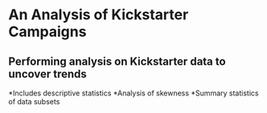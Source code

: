 # An Analysis of Kickstarter Campaigns
## Performing analysis on Kickstarter data to uncover trends
*Includes descriptive statistics
*Analysis of skewness
*Summary statistics of data subsets
